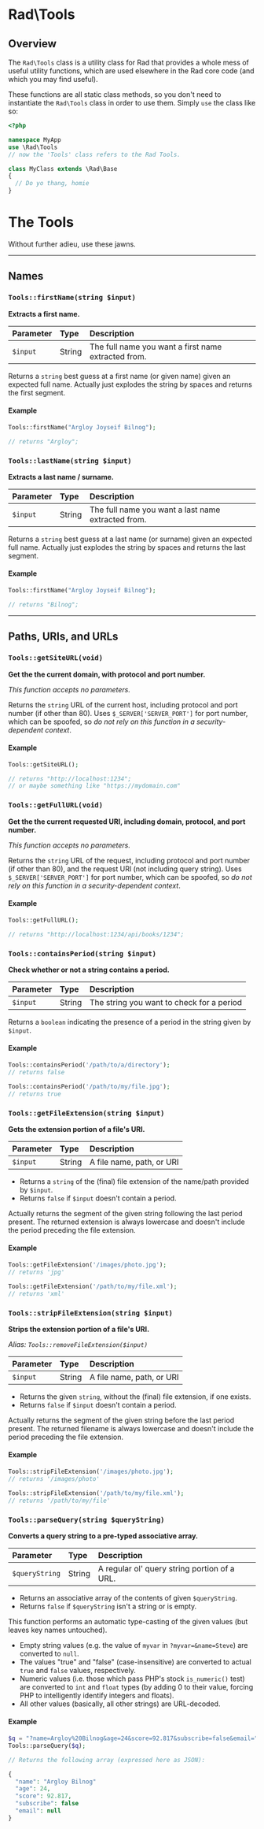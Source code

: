 # Rad\\Tools

## Overview

The `Rad\Tools` class is a utility class for Rad that provides a whole mess of useful utility functions, which are used elsewhere in the Rad core code (and which you may find useful).

These functions are all static class methods, so you don't need to instantiate the `Rad\Tools` class in order to use them. Simply `use` the class like so:

```php
<?php

namespace MyApp
use \Rad\Tools  
// now the 'Tools' class refers to the Rad Tools.

class MyClass extends \Rad\Base
{
  // Do yo thang, homie
}
```

# The Tools

Without further adieu, use these jawns.


---
## Names

### `Tools::firstName(string $input)`

**Extracts a first name.**

|Parameter|Type|Description|
|:--|:--|:--|
|`$input`|String|The full name you want a first name extracted from.

Returns a `string` best guess at a first name (or given name) given an expected full name. Actually just explodes the string by spaces and returns the first segment.

#### Example

```php
Tools::firstName("Argloy Joyseif Bilnog");

// returns "Argloy";
```


### `Tools::lastName(string $input)`

**Extracts a last name / surname.**

|Parameter|Type|Description|
|:--|:--|:--|
|`$input`|String|The full name you want a last name extracted from.

Returns a `string` best guess at a last name (or surname) given an expected full name. Actually just explodes the string by spaces and returns the last segment.

#### Example

```php
Tools::firstName("Argloy Joyseif Bilnog");

// returns "Bilnog";
```

---

## Paths, URIs, and URLs

### `Tools::getSiteURL(void)`

**Get the the current domain, with protocol and port number.**

*This function accepts no parameters.*

Returns the `string` URL of the current host, including protocol and port number (if other than 80). Uses `$_SERVER['SERVER_PORT']` for port number, which can be spoofed, so *do not rely on this function in a security-dependent context*.

#### Example

```php
Tools::getSiteURL();

// returns "http://localhost:1234";
// or maybe something like "https://mydomain.com"
```

### `Tools::getFullURL(void)`


**Get the the current requested URI, including domain, protocol, and port number.**

*This function accepts no parameters.*

Returns the `string` URL of the request, including protocol and port number (if other than 80), and the request URI (not including query string). Uses `$_SERVER['SERVER_PORT']` for port number, which can be spoofed, so *do not rely on this function in a security-dependent context*.

#### Example

```php
Tools::getFullURL();

// returns "http://localhost:1234/api/books/1234";
```

### `Tools::containsPeriod(string $input)`

**Check whether or not a string contains a period.**

|Parameter|Type|Description|
|:--|:--|:--|
|`$input`|String|The string you want to check for a period

Returns a `boolean` indicating the presence of a period in the string given by `$input`.

#### Example
```php
Tools::containsPeriod('/path/to/a/directory');
// returns false

Tools::containsPeriod('/path/to/my/file.jpg');
// returns true
```


### `Tools::getFileExtension(string $input)`

**Gets the extension portion of a file's URI.**

|Parameter|Type|Description|
|:--|:--|:--|
|`$input`|String|A file name, path, or URI

- Returns a `string` of the (final) file extension of the name/path provided by `$input`.
- Returns `false` if `$input` doesn't contain a period.

Actually returns the segment of the given string following the last period present. The returned extension is always lowercase and doesn't include the period preceding the file extension.

#### Example
```php
Tools::getFileExtension('/images/photo.jpg');
// returns 'jpg'

Tools::getFileExtension('/path/to/my/file.xml');
// returns 'xml'
```


### `Tools::stripFileExtension(string $input)`

**Strips the extension portion of a file's URI.**

*Alias: `Tools::removeFileExtension($input)`*

|Parameter|Type|Description|
|:--|:--|:--|
|`$input`|String|A file name, path, or URI

- Returns the given `string`, without the (final) file extension, if one exists.
- Returns `false` if `$input` doesn't contain a period.

Actually returns the segment of the given string before the last period present. The returned filename is always lowercase and doesn't include the period preceding the file extension.

#### Example
```php
Tools::stripFileExtension('/images/photo.jpg');
// returns '/images/photo'

Tools::stripFileExtension('/path/to/my/file.xml');
// returns '/path/to/my/file'
```


### `Tools::parseQuery(string $queryString)`

**Converts a query string to a pre-typed associative array.**

|Parameter|Type|Description
|:--|:--|:--
|`$queryString`|String|A regular ol' query string portion of a URL.|

 - Returns an associative array of the contents of given `$queryString`.
 - Returns `false` if `$queryString` isn't a string or is empty.

 This function performs an automatic type-casting of the given values (but leaves key names untouched).

 - Empty string values (e.g. the value of `myvar` in  `?myvar=&name=Steve`) are converted to `null`.
 - The values "true" and "false" (case-insensitive) are converted to actual `true` and `false` values, respectively.
 - Numeric values (i.e. those which pass PHP's stock `is_numeric()` test) are converted to `int` and `float` types (by adding 0 to their value, forcing PHP to intelligently identify integers and floats).
 - All other values (basically, all other strings) are URL-decoded.

#### Example
```php
$q = "?name=Argloy%20Bilnog&age=24&score=92.817&subscribe=false&email=";
Tools::parseQuery($q);

// Returns the following array (expressed here as JSON):

{
  "name": "Argloy Bilnog"
  "age": 24,
  "score": 92.817,
  "subscribe": false
  "email": null
}
```
